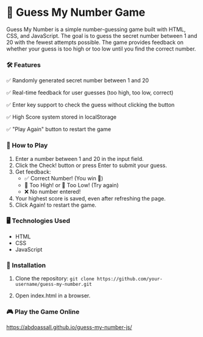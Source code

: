 # 🎯 Guess My Number Game

Guess My Number is a simple number-guessing game built with HTML, CSS, and JavaScript. The goal is to guess the secret number between 1 and 20 with the fewest attempts possible. The game provides feedback on whether your guess is too high or too low until you find the correct number.

### 🛠 Features

✅ Randomly generated secret number between 1 and 20

✅ Real-time feedback for user guesses (too high, too low, correct)

✅ Enter key support to check the guess without clicking the button

✅ High Score system stored in localStorage

✅ "Play Again" button to restart the game

### 🚀 How to Play
1. Enter a number between 1 and 20 in the input field.
2. Click the Check! button or press Enter to submit your guess.
3. Get feedback:
   <ul>
     <li>✅ Correct Number! (You win 🎉)</li>
     <li>🔺 Too High! or 🔻 Too Low! (Try again)</li>
     <li>❌ No number entered!</li>
   </ul>
4. Your highest score is saved, even after refreshing the page.
5. Click Again! to restart the game.
   
### 🖥️ Technologies Used
- HTML
- CSS
- JavaScript
  
### 📂 Installation
1. Clone the repository:
`git clone https://github.com/your-username/guess-my-number.git`

2. Open index.html in a browser.

### 🎮 Play the Game Online
https://abdoassall.github.io/guess-my-number-js/
